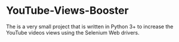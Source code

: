 # YouTube-Views-Booster
The is a very small project that is written in Python 3+ to increase the YouTube videos views using the Selenium Web drivers.
